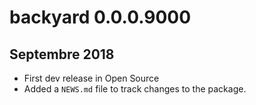 # backyard 0.0.0.9000

## Septembre 2018 

* First dev release in Open Source
* Added a `NEWS.md` file to track changes to the package.
